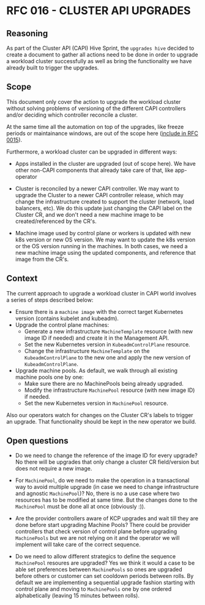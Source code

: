 # RFC 016 - CLUSTER API UPGRADES

## Reasoning

As part of the Cluster API (CAPI) Hive Sprint, the `upgrades hive` decided to create a document to gather all actions need to be done in order to upgrade a workload cluster successfully as well as bring the functionality we have already built to trigger the upgrades.

## Scope

This document only cover the action to upgrade the workload cluster without solving problems of versioning of the different CAPI controllers and/or deciding which controller reconcile a cluster.

At the same time all the automation on top of the upgrades, like freeze periods or maintainance windows, are out of the scope here ([include in RFC 0015](/0015-automatic-cluster--upgrades)).

Furthermore, a workload cluster can be upgraded in different ways:

- Apps installed in the cluster are upgraded (out of scope here). We have other non-CAPI components that already take care of that, like app-operator

- Cluster is reconciled by a newer CAPI controller. We may want to upgrade the Cluster to a newer CAPI controller release, which may change the infrastructure created to support the cluster (network, load balancers, etc). We do this update just changing the CAPI label on the Cluster CR, and we don't need a new machine image to be created/referenced by the CR's.

- Machine image used by control plane or workers is updated with new k8s version or new OS version. We may want to update the k8s version or the OS version running in the machines. In both cases, we need a new machine image using the updated components, and reference that image from the CR's.

## Context

The current approach to upgrade a workload cluster in CAPI world involves a series of steps described below:

- Ensure there is a `machine image` with the correct target Kubernetes version (contains kubelet and kubeadm). 
- Upgrade the control plane machines:
  - Generate a new infrastructure `MachineTemplate` resource (with new image ID if needed) and create it in the Management API.
  - Set the new Kubernetes version in `KubeadmControlPlane` resource.
  - Change the infrastructure `MachineTemplate` on the `KubeadmControlPlane` to the new one and apply the new version of `KubeadmControlPlane`.
- Upgrade machine pools. As default, we walk through all existing machine pools one by one:
  - Make sure there are no MachinePools being already upgraded.
  - Modify the infrastructure `MachinePool` resource (with new image ID) if needed.
  - Set the new Kubernetes version in `MachinePool` resource.

Also our operators watch for changes on the Cluster CR's labels to trigger an upgrade. That functionality should be kept in the new operator we build.

## Open questions

- Do we need to change the reference of the image ID for every upgrade?
No there will be upgrades that only change a cluster CR field/version but does not require a new image.

- For `MachinePool`, do we need to make the operation in a transactional way to avoid multiple upgrade (in case we need to change infrastructure and agnostic `MachinePool`)?
No, there is no a use case where two resources has to be modified at same time. But the changes done to the `MachinePool` must be done all at once (obviously :)).

- Are the provider controllers aware of KCP upgrades and wait till they are done before start upgrading Machine Pools?
There could be provider controllers that check version of control plane before upgrading `MachinePools` but we are not relying on it and the operator we will implement will take care of the correct sequence.

- Do we need to allow different strategics to define the sequence `MachinePool` resoures are upgraded?
Yes we think it would a case to be able set preferences between `MachinePools` so ones are upgraded before others or customer can set cooldown periods between rolls. By default we are implementing a sequential upgrade fashion starting with control plane and moving to `MachinePools` one by one ordered alphabetically (leaving 15 minutes between rolls). 
